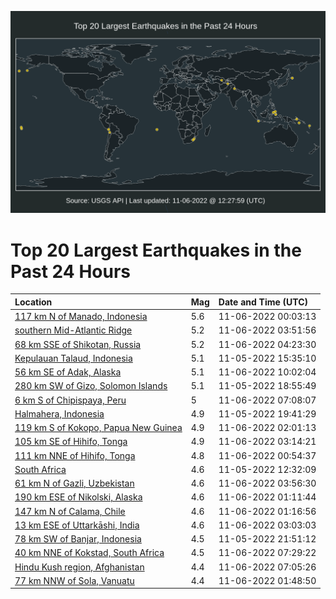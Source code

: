 ![Map](./map.png)

# Top 20 Largest Earthquakes in the Past 24 Hours

| Location | Mag | Date and Time (UTC) |
|:---|:---|:---|
| [117 km N of Manado, Indonesia](https://earthquake.usgs.gov/earthquakes/eventpage/us7000imsg) | 5.6 | 11-06-2022 00:03:13 |
| [southern Mid-Atlantic Ridge](https://earthquake.usgs.gov/earthquakes/eventpage/us7000imu1) | 5.2 | 11-06-2022 03:51:56 |
| [68 km SSE of Shikotan, Russia](https://earthquake.usgs.gov/earthquakes/eventpage/us7000imu3) | 5.2 | 11-06-2022 04:23:30 |
| [Kepulauan Talaud, Indonesia](https://earthquake.usgs.gov/earthquakes/eventpage/us7000imqc) | 5.1 | 11-05-2022 15:35:10 |
| [56 km SE of Adak, Alaska](https://earthquake.usgs.gov/earthquakes/eventpage/us7000imwh) | 5.1 | 11-06-2022 10:02:04 |
| [280 km SW of Gizo, Solomon Islands](https://earthquake.usgs.gov/earthquakes/eventpage/us7000imre) | 5.1 | 11-05-2022 18:55:49 |
| [6 km S of Chipispaya, Peru](https://earthquake.usgs.gov/earthquakes/eventpage/us7000imvt) | 5 | 11-06-2022 07:08:07 |
| [Halmahera, Indonesia](https://earthquake.usgs.gov/earthquakes/eventpage/us7000imrl) | 4.9 | 11-05-2022 19:41:29 |
| [119 km S of Kokopo, Papua New Guinea](https://earthquake.usgs.gov/earthquakes/eventpage/us7000imtj) | 4.9 | 11-06-2022 02:01:13 |
| [105 km SE of Hihifo, Tonga](https://earthquake.usgs.gov/earthquakes/eventpage/us7000imts) | 4.9 | 11-06-2022 03:14:21 |
| [111 km NNE of Hihifo, Tonga](https://earthquake.usgs.gov/earthquakes/eventpage/us7000imt7) | 4.8 | 11-06-2022 00:54:37 |
| [South Africa](https://earthquake.usgs.gov/earthquakes/eventpage/us7000impz) | 4.6 | 11-05-2022 12:32:09 |
| [61 km N of Gazli, Uzbekistan](https://earthquake.usgs.gov/earthquakes/eventpage/us7000imu2) | 4.6 | 11-06-2022 03:56:30 |
| [190 km ESE of Nikolski, Alaska](https://earthquake.usgs.gov/earthquakes/eventpage/us7000imt8) | 4.6 | 11-06-2022 01:11:44 |
| [147 km N of Calama, Chile](https://earthquake.usgs.gov/earthquakes/eventpage/us7000imta) | 4.6 | 11-06-2022 01:16:56 |
| [13 km ESE of Uttarkāshi, India](https://earthquake.usgs.gov/earthquakes/eventpage/us7000imtm) | 4.6 | 11-06-2022 03:03:03 |
| [78 km SW of Banjar, Indonesia](https://earthquake.usgs.gov/earthquakes/eventpage/us7000ims2) | 4.5 | 11-05-2022 21:51:12 |
| [40 km NNE of Kokstad, South Africa](https://earthquake.usgs.gov/earthquakes/eventpage/us7000imw4) | 4.5 | 11-06-2022 07:29:22 |
| [Hindu Kush region, Afghanistan](https://earthquake.usgs.gov/earthquakes/eventpage/us7000imvs) | 4.4 | 11-06-2022 07:05:26 |
| [77 km NNW of Sola, Vanuatu](https://earthquake.usgs.gov/earthquakes/eventpage/us7000imti) | 4.4 | 11-06-2022 01:48:50 |
